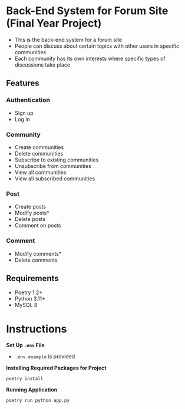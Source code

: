 # Back-End System for Forum Site (Final Year Project)
- This is the back-end system for a forum site
- People can discuss about certain topics with other users in specific communities
- Each community has its own interests where specific types of discussions take place

## Features
### Authentication
- Sign up
- Log in

### Community
- Create communities
- Delete communities
- Subscribe to existing communities
- Unsubscribe from communities
- View all communities 
- View all subscribed communities

### Post
- Create posts
- Modify posts*
- Delete posts
- Comment on posts

### Comment
- Modify comments*
- Delete comments

## Requirements
- Poetry 1.2+
- Python 3.11+
- MySQL 8

# Instructions
**Set Up `.env` File**
- `.env.example` is provided 

**Installing Required Packages for Project**
```
poetry install
```

**Running Application**
```
poetry run python app.py 
```